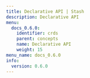 ```yaml
---
title: Declarative API | Stash
description: Declarative API
menu:
  docs_0.6.0:
    identifier: crds
    parent: concepts
    name: Declarative API
    weight: 15
menu_name: docs_0.6.0
info:
  version: 0.6.0
---
```


